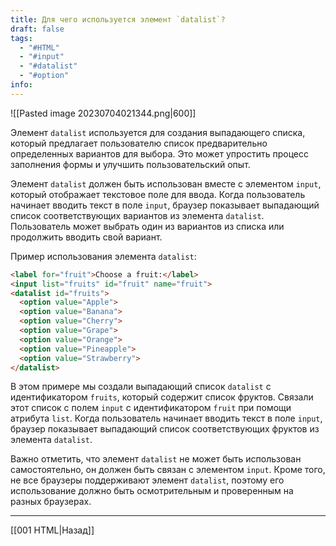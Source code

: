 ```yaml
---
title: Для чего используется элемент `datalist`?
draft: false
tags:
  - "#HTML"
  - "#input"
  - "#datalist"
  - "#option"
info:
---
```

![[Pasted image 20230704021344.png|600]]

Элемент `datalist` используется для создания выпадающего списка, который предлагает пользователю список предварительно определенных вариантов для выбора. Это может упростить процесс заполнения формы и улучшить пользовательский опыт.

Элемент `datalist` должен быть использован вместе с элементом `input`, который отображает текстовое поле для ввода. Когда пользователь начинает вводить текст в поле `input`, браузер показывает выпадающий список соответствующих вариантов из элемента `datalist`. Пользователь может выбрать один из вариантов из списка или продолжить вводить свой вариант.

Пример использования элемента `datalist`:

```html
<label for="fruit">Choose a fruit:</label>
<input list="fruits" id="fruit" name="fruit">
<datalist id="fruits">
  <option value="Apple">
  <option value="Banana">
  <option value="Cherry">
  <option value="Grape">
  <option value="Orange">
  <option value="Pineapple">
  <option value="Strawberry">
</datalist>
```

В этом примере мы создали выпадающий список `datalist` с идентификатором `fruits`, который содержит список фруктов. Связали этот список с полем `input` с идентификатором `fruit` при помощи атрибута `list`. Когда пользователь начинает вводить текст в поле `input`, браузер показывает выпадающий список соответствующих фруктов из элемента `datalist`.

Важно отметить, что элемент `datalist` не может быть использован самостоятельно, он должен быть связан с элементом `input`. Кроме того, не все браузеры поддерживают элемент `datalist`, поэтому его использование должно быть осмотрительным и проверенным на разных браузерах.

---

[[001 HTML|Назад]]